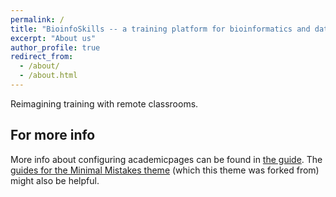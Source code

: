 ```yaml
---
permalink: /
title: "BioinfoSkills -- a training platform for bioinformatics and data analysis"
excerpt: "About us"
author_profile: true
redirect_from:
  - /about/
  - /about.html
---
```


Reimagining training with remote classrooms.


For more info
------
More info about configuring academicpages can be found in [the guide](https://academicpages.github.io/markdown/). The [guides for the Minimal Mistakes theme](https://mmistakes.github.io/minimal-mistakes/docs/configuration/) (which this theme was forked from) might also be helpful.
